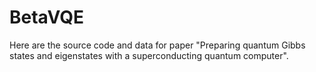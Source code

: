 # BetaVQE

Here are the source code and data for  paper "Preparing quantum Gibbs states and eigenstates with a superconducting quantum computer".
